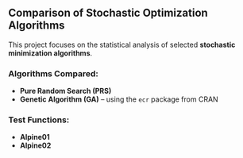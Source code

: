 ## Comparison of Stochastic Optimization Algorithms

This project focuses on the statistical analysis of selected **stochastic minimization algorithms**.

### Algorithms Compared:
- **Pure Random Search (PRS)**
- **Genetic Algorithm (GA)** – using the `ecr` package from CRAN

### Test Functions:
- **Alpine01** 
- **Alpine02** 

